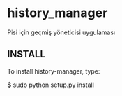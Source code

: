 history_manager
===============

Pisi için geçmiş yöneticisi uygulaması

INSTALL
-------
To install history-manager, type:

$ sudo python setup.py install
